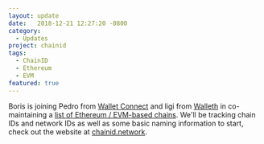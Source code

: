 ```yaml
---
layout: update
date:   2018-12-21 12:27:20 -0800
category:
  - Updates
project: chainid
tags:
  - ChainID
  - Ethereum
  - EVM
featured: true
---
```

Boris is joining Pedro from [Wallet Connect](https://walletconnect.org) and ligi from [Walleth](https://walleth.org/) in co-maintaining a [list of Ethereum / EVM-based chains](https://github.com/ethereum-lists/chains). We'll be tracking chain IDs and network IDs as well as some basic naming information to start, check out the website at [chainid.network](https://chainid.network/).